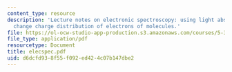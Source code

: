 ```yaml
---
content_type: resource
description: 'Lecture notes on electronic spectroscopy: using light absorption to
  change charge distribution of electrons of molecules.'
file: https://ol-ocw-studio-app-production.s3.amazonaws.com/courses/5-33-advanced-chemical-experimentation-and-instrumentation-fall-2007/d6dcfd938f55f092ed424c07b147dbe2_elecspec.pdf
file_type: application/pdf
resourcetype: Document
title: elecspec.pdf
uid: d6dcfd93-8f55-f092-ed42-4c07b147dbe2
---
```

